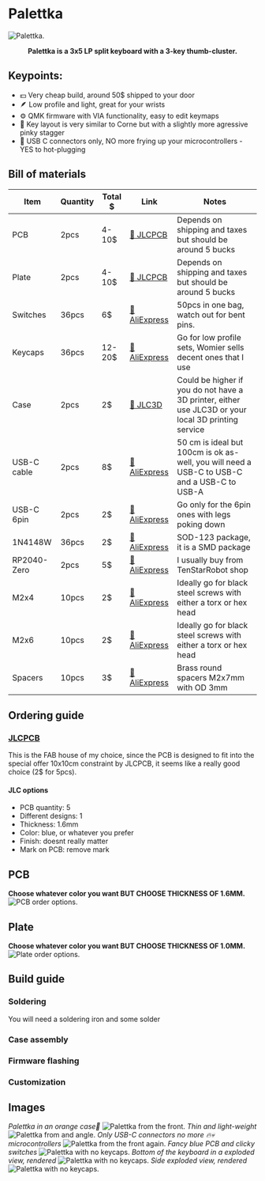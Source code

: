 # Palettka
![Palettka.](Pictures/frontcover.PNG "Palettka")
**<p style="text-align:center;">Palettka is a 3x5 LP split keyboard with a 3-key thumb-cluster.</p>**
## Keypoints:
- 💵 Very cheap build, around 50$ shipped to your door
- 🪶 Low profile and light, great for your wrists
- ⚙️ QMK firmware with VIA functionality, easy to edit keymaps
- 🌽 Key layout is very similar to Corne but with a slightly more agressive pinky stagger
- 🔌 USB C connectors only, NO more frying up your microcontrollers - YES to hot-plugging

## Bill of materials

| Item        | Quantity | Total $ | Link | Notes                                                                                               |
|-------------|----------|---------|------|-----------------------------------------------------------------------------------------------------|
| PCB         | 2pcs     | 4-10$   | [🛒 JLCPCB](https://jlcpcb.com)     | Depends on shipping and taxes but should be around 5 bucks                                          |
| Plate       | 2pcs     | 4-10$   | [🛒 JLCPCB](https://jlcpcb.com)     | Depends on shipping and taxes but should be around 5 bucks                                          |
| Switches    | 36pcs    | 6$      | [🛒 AliExpress](https://www.aliexpress.com/item/1005005818694764.html?pdp_ext_f=%7B%22sku_id%22%3A%2212000034477790069%22%7D&sourceType=1&spm=a2g0o.wish-manage-home.0.0) | 50pcs in one bag, watch out for bent pins. |
| Keycaps     | 36pcs    | 12-20$  | [🛒 AliExpress](https://www.aliexpress.com/item/1005004840360158.html?spm=a2g0o.detail.pcDetailTopMoreOtherSeller.2.74d7kV6lkV6lSk&gps-id=pcDetailTopMoreOtherSeller&scm=1007.40050.354490.0&scm_id=1007.40050.354490.0&scm-url=1007.40050.354490.0&pvid=71e81382-c4b9-4d4e-ab54-621dcc776dd2&_t=gps-id:pcDetailTopMoreOtherSeller,scm-url:1007.40050.354490.0,pvid:71e81382-c4b9-4d4e-ab54-621dcc776dd2,tpp_buckets:668%232846%238114%231999&pdp_ext_f=%7B%22order%22%3A%22751%22%2C%22eval%22%3A%221%22%2C%22sceneId%22%3A%2230050%22%7D&pdp_npi=4%40dis%21USD%2120.44%2112.88%21%21%2120.44%2112.88%21%402103864c17456962106585145ed692%2112000033198291368%21rec%21CZ%212454624435%21X&utparam-url=scene%3ApcDetailTopMoreOtherSeller%7Cquery_from%3A) | Go for low profile sets, Womier sells decent ones that I use |
| Case        | 2pcs     | 2$      | [🛒 JLC3D](https://jlc3dp.com) | Could be higher if you do not have a 3D printer, either use JLC3D or your local 3D printing service |
| USB-C cable | 2pcs     | 8$      | [🛒 AliExpress](https://www.aliexpress.com/item/1005006505041416.html?spm=a2g0o.productlist.main.41.54a2141aslgvpM&algo_pvid=c8ad3c9f-381a-47f7-a043-95d4a47360b0&algo_exp_id=c8ad3c9f-381a-47f7-a043-95d4a47360b0-20&pdp_ext_f=%7B%22order%22%3A%2217637%22%2C%22eval%22%3A%221%22%7D&pdp_npi=4%40dis%21USD%213.21%213.21%21%21%213.21%213.21%21%40211b819117456967330846554e8c11%2112000037443936904%21sea%21CZ%212454624435%21X&curPageLogUid=r0OI5MkUzM34&utparam-url=scene%3Asearch%7Cquery_from%3A) | 50 cm is ideal but 100cm is ok as-well, you will need a USB-C to USB-C and a USB-C to USB-A |
| USB-C 6pin | 2pcs     | 2$  | [🛒 AliExpress](https://www.aliexpress.com/item/1005007404407571.html?spm=a2g0o.order_list.order_list_main.28.33ef18027NBxMX)     | Go only for the 6pin ones with legs poking down                                         |
| 1N4148W         | 36pcs     | 2$   | [🛒 AliExpress](https://www.aliexpress.com/item/1005008559061422.html?spm=a2g0o.productlist.main.9.132c1a7dIALM9N&algo_pvid=785631b4-29bd-4a21-b9bd-a0dd223a2fdd&algo_exp_id=785631b4-29bd-4a21-b9bd-a0dd223a2fdd-4&pdp_ext_f=%7B%22order%22%3A%221215%22%2C%22eval%22%3A%221%22%2C%22orig_sl_item_id%22%3A%221005008559061422%22%2C%22orig_item_id%22%3A%221005005707644429%22%7D&pdp_npi=4%40dis%21USD%213.76%211.88%21%21%2127.30%2113.65%21%40211b6c1717456994876237865ec7b0%2112000045713280629%21sea%21CZ%212454624435%21X&curPageLogUid=zzvaIaRNyopf&utparam-url=scene%3Asearch%7Cquery_from%3A)     | SOD-123 package, it is a SMD package                               |
| RP2040-Zero         | 2pcs     | 5$   | [🛒 AliExpress](https://www.aliexpress.com/w/wholesale-rp2040-zero.html?spm=a2g0o.productlist.search.0)     |I usually buy from TenStarRobot shop                                          |
| M2x4        | 10pcs    | 2$      | [🛒 AliExpress](https://www.aliexpress.com/item/32810852732.html?spm=a2g0o.productlist.main.3.31c24d9586plEQ&algo_pvid=c52546e2-d48f-48a0-962e-8c84b8276c95&algo_exp_id=c52546e2-d48f-48a0-962e-8c84b8276c95-1&pdp_ext_f=%7B%22order%22%3A%2214716%22%2C%22eval%22%3A%221%22%7D&pdp_npi=4%40dis%21USD%212.57%212.57%21%21%212.57%212.57%21%40210385db17456974058006383e99e7%2112000037550700724%21sea%21CZ%212454624435%21X&curPageLogUid=PoVLulWpUauT&utparam-url=scene%3Asearch%7Cquery_from%3A) | Ideally go for black steel screws with either a torx or hex head                                    |
| M2x6        | 10pcs    | 2$      | [🛒 AliExpress](https://www.aliexpress.com/item/32810852732.html?spm=a2g0o.productlist.main.3.31c24d9586plEQ&algo_pvid=c52546e2-d48f-48a0-962e-8c84b8276c95&algo_exp_id=c52546e2-d48f-48a0-962e-8c84b8276c95-1&pdp_ext_f=%7B%22order%22%3A%2214716%22%2C%22eval%22%3A%221%22%7D&pdp_npi=4%40dis%21USD%212.57%212.57%21%21%212.57%212.57%21%40210385db17456974058006383e99e7%2112000037550700724%21sea%21CZ%212454624435%21X&curPageLogUid=PoVLulWpUauT&utparam-url=scene%3Asearch%7Cquery_from%3A) | Ideally go for black steel screws with either a torx or hex head                                    |
| Spacers     | 10pcs    | 3$      | [🛒 AliExpress](https://www.aliexpress.com/item/1005002249479644.html?spm=a2g0o.productlist.main.27.115e3ec0An3Tff&algo_pvid=cc638886-0911-42f3-aa69-42ab0464883a&algo_exp_id=cc638886-0911-42f3-aa69-42ab0464883a-13&pdp_ext_f=%7B%22order%22%3A%22393%22%2C%22eval%22%3A%221%22%7D&pdp_npi=4%40dis%21USD%212.58%212.58%21%21%212.58%212.58%21%40211b813b17456972552947163e8b2a%2112000019652348049%21sea%21CZ%212454624435%21X&curPageLogUid=BiDbiqYLDnxS&utparam-url=scene%3Asearch%7Cquery_from%3A) | Brass round spacers M2x7mm with OD 3mm |

## Ordering guide
### [JLCPCB](https://jlcpcb.com)
This is the FAB house of my choice, since the PCB is designed to fit into the special offer 10x10cm constraint by JLCPCB, it seems like a really good choice (2$ for 5pcs).
#### JLC options
- PCB quantity: 5
- Different designs: 1
- Thickness: 1.6mm
- Color: blue, or whatever you prefer
- Finish: doesnt really matter
- Mark on PCB: remove mark

**PCB**
---------------
**Choose whatever color you want BUT CHOOSE THICKNESS OF 1.6MM.**
![PCB order options.](Pictures/JLCPCB_PCB.png "1.6 mm")

**Plate**
---------------
**Choose whatever color you want BUT CHOOSE THICKNESS OF 1.0MM.**
![Plate order options.](Pictures/JLCPCB_Plate.png "1.0 mm")

## Build guide
### Soldering
You will need a soldering iron and some solder
### Case assembly
### Firmware flashing
### Customization
## Images
*Palettka in an orange case🧡*
![Palettka from the front.](Pictures/goodFront.JPG "Palettka from the front")
*Thin and light-weight*
![Palettka from and angle.](Pictures/front.JPG "Palettka from and angle.")
*Only USB-C connectors no more 🔥💀 microcontrollers*
![Palettka from the front again.](Pictures/croppedFront.JPG "Palettka from the front again.")
*Fancy blue PCB and clicky switches*
![Palettka with no keycaps.](Pictures/noKeycaps.JPG "Palettka with no keycaps.")
*Bottom of the keyboard in a exploded view, rendered*
![Palettka with no keycaps.](Pictures/explode_bottom.png "Palettka with no keycaps.")
*Side exploded view, rendered*
![Palettka with no keycaps.](Pictures/explode_side.png "Palettka with no keycaps.")